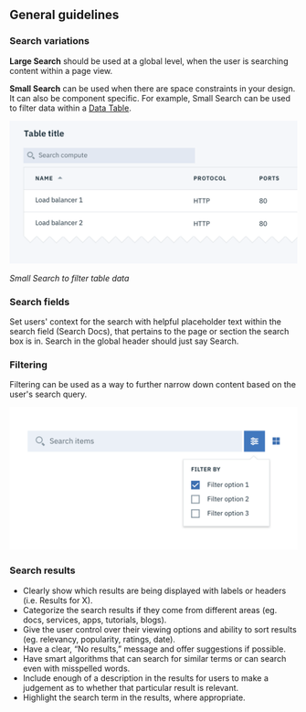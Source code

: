 ## General guidelines

### Search variations

**Large Search** should be used at a global level, when the user is searching content within a page view.

**Small Search** can be used when there are space constraints in your design. It can also be component specific. For example, Small Search can be used to filter data within a [Data Table](/components/data-table).

![Search on a table](images/search-usage-1.png)

_Small Search to filter table data_

### Search fields

Set users' context for the search with helpful placeholder text within the search field (Search Docs), that pertains to the page or section the search box is in. Search in the global header should just say Search.

### Filtering

Filtering can be used as a way to further narrow down content based on the user's search query.

![Filtering on search](images/search-usage-3.png)

### Search results

* Clearly show which results are being displayed with labels or headers (i.e. Results for X).
* Categorize the search results if they come from different areas (eg. docs, services, apps, tutorials, blogs).
* Give the user control over their viewing options and ability to sort results (eg. relevancy, popularity, ratings, date).
* Have a clear, “No results,” message and offer suggestions if possible.
* Have smart algorithms that can search for similar terms or can search even with misspelled words.
* Include enough of a description in the results for users to make a judgement as to whether that particular result is relevant.
* Highlight the search term in the results, where appropriate.
